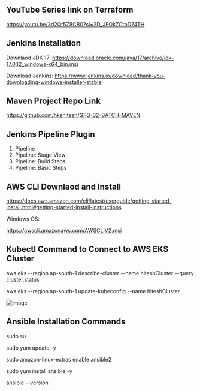 ## YouTube Series link on Terraform

https://youtu.be/3d2Qt5Z8CB0?si=2D_JFOkZCtbD74TH


## Jenkins Installation 

Downlaod JDK 17:  https://download.oracle.com/java/17/archive/jdk-17.0.12_windows-x64_bin.msi

Download Jenkins: https://www.jenkins.io/download/thank-you-downloading-windows-installer-stable


## Maven Project Repo Link

https://github.com/hkshitesh/GFG-32-BATCH-MAVEN


## Jenkins Pipeline Plugin

1. Pipeline
2. Pipeline: Stage View
3. Pipeline: Build Steps
4. Pipeline: Basic Steps

## AWS CLI Downlaod and Install
https://docs.aws.amazon.com/cli/latest/userguide/getting-started-install.html#getting-started-install-instructions

Windows OS:

https://awscli.amazonaws.com/AWSCLIV2.msi

## Kubectl Command to Connect to AWS EKS Cluster

aws eks --region ap-south-1 describe-cluster --name hiteshCluster --query cluster.status

aws eks --region ap-south-1 update-kubeconfig --name hiteshCluster

![image](https://github.com/user-attachments/assets/dba905cb-20d0-4881-8df1-052a270cb65a)

## Ansible Installation Commands

sudo su

sudo yum update -y

sudo amazon-linux-extras enable ansible2

sudo yum install ansible -y

ansible --version

